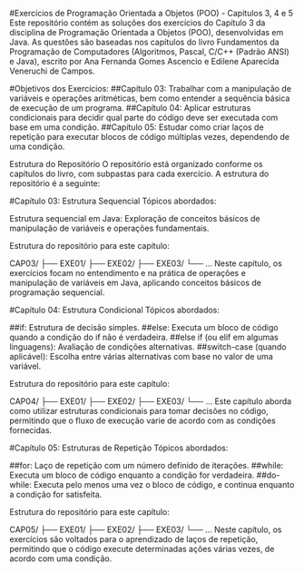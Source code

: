 #Exercícios de Programação Orientada a Objetos (POO) - Capítulos 3, 4 e 5
 Este repositório contém as soluções dos exercícios do Capítulo 3 da disciplina de Programação Orientada a Objetos (POO), desenvolvidas em Java. As questões são baseadas nos capítulos do livro Fundamentos da Programação de Computadores (Algoritmos, Pascal, C/C++ (Padrão 
 ANSI) e Java), escrito por Ana Fernanda Gomes Ascencio e Edilene Aparecida Veneruchi de Campos.

#Objetivos dos Exercícios:
 ##Capítulo 03: Trabalhar com a manipulação de variáveis e operações aritméticas, bem como entender a sequência básica de execução de um programa.
 ##Capítulo 04: Aplicar estruturas condicionais para decidir qual parte do código deve ser executada com base em uma condição.
 ##Capítulo 05: Estudar como criar laços de repetição para executar blocos de código múltiplas vezes, dependendo de uma condição.


Estrutura do Repositório
O repositório está organizado conforme os capítulos do livro, com subpastas para cada exercício. A estrutura do repositório é a seguinte:

#Capítulo 03: Estrutura Sequencial
Tópicos abordados:

Estrutura sequencial em Java: Exploração de conceitos básicos de manipulação de variáveis e operações fundamentais.

Estrutura do repositório para este capítulo:


CAP03/
 ├── EXE01/
 ├── EXE02/
 ├── EXE03/
 └── ...
Neste capítulo, os exercícios focam no entendimento e na prática de operações e manipulação de variáveis em Java, aplicando conceitos básicos de programação sequencial.

#Capítulo 04: Estrutura Condicional
Tópicos abordados:

##if: Estrutura de decisão simples.
##else: Executa um bloco de código quando a condição do if não é verdadeira.
##else if (ou elif em algumas linguagens): Avaliação de condições alternativas.
##switch-case (quando aplicável): Escolha entre várias alternativas com base no valor de uma variável.

Estrutura do repositório para este capítulo:


CAP04/
├── EXE01/
├── EXE02/
├── EXE03/
└── ...
Este capítulo aborda como utilizar estruturas condicionais para tomar decisões no código, permitindo que o fluxo de execução varie de acordo com as condições fornecidas.

#Capítulo 05: Estruturas de Repetição
Tópicos abordados:

##for: Laço de repetição com um número definido de iterações.
##while: Executa um bloco de código enquanto a condição for verdadeira.
##do-while: Executa pelo menos uma vez o bloco de código, e continua enquanto a condição for satisfeita.

Estrutura do repositório para este capítulo:


CAP05/
├── EXE01/
├── EXE02/
├── EXE03/
└── ...
Neste capítulo, os exercícios são voltados para o aprendizado de laços de repetição, permitindo que o código execute determinadas ações várias vezes, de acordo com uma condição.

